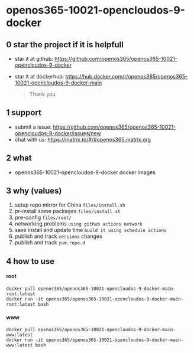 # openos365-10021-opencloudos-9-docker

## 0 star the project if it is helpfull

* star it at github: https://github.com/openos365/openos365-10021-opencloudos-9-docker
* star it at dockerhub: https://hub.docker.com/r/openos365/openos365-10021-opencloudos-9-docker-main

  > Thank you

## 1 support

* submit a issue: https://github.com/openos365/openos365-10021-opencloudos-9-docker/issues/new
* chat with us: https://matrix.to/#/#openos365:matrix.org

## 2 what

* openos365-10021-opencloudos-9-docker docker images
  
## 3 why (values)

1. setup repo mirror for China `files/install.sh`
1. pr-install some packages `files/install.sh`
1. pre-config `files/root/`
1. networking problems `using github actions network`
1. save install and update time `build it using schedule actions`
1. publish and track `versions` changes
1. publish and track `yum.repo.d`

## 4 how to use

#### root
```
docker pull openos365/openos365-10021-opencloudos-9-docker-main-root:latest
docker run -it openos365/openos365-10021-opencloudos-9-docker-main-root:latest bash
```
#### www

```
docker pull openos365/openos365-10021-opencloudos-9-docker-main-www:latest
docker run -it openos365/openos365-10021-opencloudos-9-docker-main-www:latest bash
```
